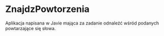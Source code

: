 # ZnajdzPowtorzenia
Aplikacja napisana w Javie mająca za zadanie odnaleźć wśród podanych powtarzające się słowa.
